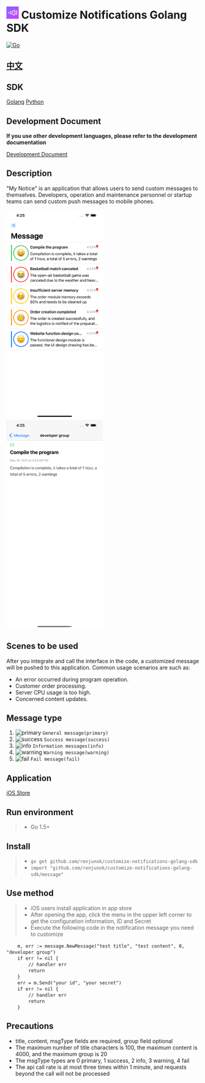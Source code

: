# ![app logo](./images/32.png "app logo") Customize Notifications Golang SDK

[![Go](https://github.com/renjunok/customize-notifications-golang-sdk/actions/workflows/ci.yml/badge.svg)](https://github.com/renjunok/customize-notifications-golang-sdk/actions/workflows/ci.yml)

## [中文](https://github.com/renjunok/customize-notifications-golang-sdk/blob/main/README-CN.md)

## SDK
[Golang](https://github.com/renjunok/customize-notifications-golang-sdk)
[Python](https://github.com/renjunok/customize-notifications-python-sdk)

## Development Document
**If you use other development languages, please refer to the development documentation**

[Development Document](api-doc-en.md)

## Description
"My Notice" is an application that allows users to send custom messages to themselves. Developers, operation and maintenance personnel or startup teams can send custom push messages to mobile phones.

<img src="./images/customize-notifications-app-home-view-en.png" width="50%" height="50%" alt="customize notification app home view">
<img src="./images/customize-notifications-app-message-detail-view-en.png" width="50%" height="50%" alt="customize notification app message detail view">

## Scenes to be used
After you integrate and call the interface in the code, a customized message will be pushed to this application. Common usage scenarios are such as:
- An error occurred during program operation.
- Customer order processing.
- Server CPU usage is too high.
- Concerned content updates.

## Message type
1. ![primary](https://via.placeholder.com/15/2463EB/000000?text=+) `General message(primary)`
0. ![success](https://via.placeholder.com/15/c5f015/000000?text=+) `Success message(success)`
0. ![info](https://via.placeholder.com/15/FCD34D/000000?text=+) `Information messages(info)`
0. ![warning](https://via.placeholder.com/15/DF933B/000000?text=+) `Warning message(warning)`
0. ![fail](https://via.placeholder.com/15/f03c15/000000?text=+) `Fail message(fail)`

## Application
[iOS Store]("https://apps.apple.com/us/app/my-notice-customize-notice/id1566837067")

## Run environment
> - Go 1.5+

## Install
> - `go get github.com/renjunok/customize-notifications-golang-sdk`
> - `import "github.com/renjunok/customize-notifications-golang-sdk/message"`

## Use method
> - iOS users install application in app store
> - After opening the app, click the menu in the upper left corner to get the configuration information, ID and Secret
> - Execute the following code in the notification message you need to customize
```golang
	m, err := message.NewMessage("test title", "test content", 0, "developer group")
	if err != nil {
		// handler err
		return
	}
	err = m.Send("your id", "your secret")
	if err != nil {
		// handler err
		return
	}
```

## Precautions
- title, content, msgType fields are required, group field optional
- The maximum number of title characters is 100, the maximum content is 4000, and the maximum group is 20
- The msgType types are 0 primary, 1 success, 2 info, 3 warning, 4 fail
- The api call rate is at most three times within 1 minute, and requests beyond the call will not be processed


